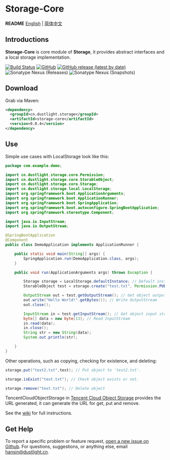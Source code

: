 # Storage-Core
**README** [English](README.md) | [简体中文](README_ZH.md)

## Introductions
**Storage-Core** is core module of **Storage**, it provides abstract interfaces and a local storage implementation.

[![Build Status](https://travis-ci.org/dustlight-cn/storage.svg?branch=main)](https://travis-ci.org/dustlight-cn/storage) 
[![GitHub](https://img.shields.io/github/license/dustlight-cn/storage)](LICENSE)
[![GitHub release (latest by date)](https://img.shields.io/github/v/release/dustlight-cn/storage)](https://github.com/dustlight-cn/storage/releases)
![Sonatype Nexus (Releases)](https://img.shields.io/nexus/r/cn.dustlight.storage/storage-core?server=https%3A%2F%2Foss.sonatype.org)
![Sonatype Nexus (Snapshots)](https://img.shields.io/nexus/s/cn.dustlight.storage/storage-core?server=https%3A%2F%2Foss.sonatype.org)

## Download
Grab via Maven:
```xml
<dependency>
  <groupId>cn.dustlight.storage</groupId>
  <artifactId>storage-core</artifactId>
  <version>0.0.4</version>
</dependency>
```

## Use
Simple use cases with LocalStorage look like this:
```java
package com.example.demo;

import cn.dustlight.storage.core.Permission;
import cn.dustlight.storage.core.StorableObject;
import cn.dustlight.storage.core.Storage;
import cn.dustlight.storage.local.LocalStorage;
import org.springframework.boot.ApplicationArguments;
import org.springframework.boot.ApplicationRunner;
import org.springframework.boot.SpringApplication;
import org.springframework.boot.autoconfigure.SpringBootApplication;
import org.springframework.stereotype.Component;

import java.io.InputStream;
import java.io.OutputStream;

@SpringBootApplication
@Component
public class DemoApplication implements ApplicationRunner {

    public static void main(String[] args) {
        SpringApplication.run(DemoApplication.class, args);
    }

    public void run(ApplicationArguments args) throws Exception {

        Storage storage = LocalStorage.defaultInstance; // Default instance's path is '.'
        StorableObject test = storage.create("test.txt", Permission.PUBLIC); // Create a object with key 'test.txt', with permission 'PUBLIC'

        OutputStream out = test.getOutputStream(); // Get object output stream
        out.write("Hello World!".getBytes()); // Write OutputStream
        out.close();

        InputStream in = test.getInputStream(); // Get object input stream
        byte[] data = new byte[13]; // Read InputStream
        in.read(data);
        in.close();
        String str = new String(data);
        System.out.println(str);

    }
}
```
Other operations, such as copying, checking for existence, and deleting:
```java
storage.put("text2.txt",test); // Put object to 'test2.txt'.

storage.isExist("text.txt"); // Check object exists or not.

storage.remove("text.txt"); // Delete object
```
TencentCloudObjectStorage in [Tencent Cloud Object Storage](tencent-cloud-object-storage) provides the URL generated, it can generate the URL for get, put and remove.

See the [wiki](https://github.com/dustlight-cn/storage/wiki) for full instructions.

## Get Help
To report a specific problem or feature request, [open a new issue on Github](https://github.com/dustlight-cn/storage/issues/new).
For questions, suggestions, or anything else, email [hansin@dustlight.cn](mailto:hansin@dustlight.cn).